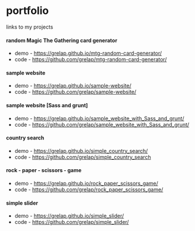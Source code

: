 # portfolio
links to my projects

#### random Magic The Gathering card generator
* demo - https://grelap.github.io/mtg-random-card-generator/
* code - https://github.com/grelap/mtg-random-card-generator/

#### sample website
* demo - https://grelap.github.io/sample-website/
* code - https://github.com/grelap/sample-website/

#### sample website [Sass and grunt]
* demo - https://grelap.github.io/sample_website_with_Sass_and_grunt/
* code - https://github.com/grelap/sample_website_with_Sass_and_grunt/

#### country search
* demo - https://grelap.github.io/simple_country_search/
* code - https://github.com/grelap/simple_country_search

#### rock - paper - scissors - game
* demo - https://grelap.github.io/rock_paper_scissors_game/
* code - https://github.com/grelap/rock_paper_scissors_game/

#### simple slider
* demo - https://grelap.github.io/simple_slider/
* code - https://github.com/grelap/simple_slider/


